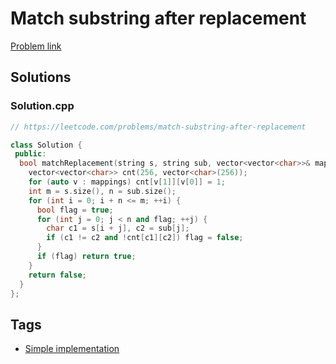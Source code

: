 # Match substring after replacement

[Problem link](https://leetcode.com/problems/match-substring-after-replacement)

## Solutions


### Solution.cpp
```cpp
// https://leetcode.com/problems/match-substring-after-replacement

class Solution {
 public:
  bool matchReplacement(string s, string sub, vector<vector<char>>& mappings) {
    vector<vector<char>> cnt(256, vector<char>(256));
    for (auto v : mappings) cnt[v[1]][v[0]] = 1;
    int m = s.size(), n = sub.size();
    for (int i = 0; i + n <= m; ++i) {
      bool flag = true;
      for (int j = 0; j < n and flag; ++j) {
        char c1 = s[i + j], c2 = sub[j];
        if (c1 != c2 and !cnt[c1][c2]) flag = false;
      }
      if (flag) return true;
    }
    return false;
  }
};
```
## Tags

* [Simple implementation](/Collections/simple-implementation.md#simple-implementation)
